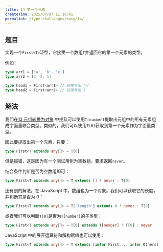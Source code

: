 ```yaml
---
title: 14 第一个元素
createTime: 2025/07/07 11:10:41
permalink: /type-challanges/easy/14/
---
```


## 题目

实现一个`First<T>`泛型，它接受一个数组`T`并返回它的第一个元素的类型。

例如：

```ts
type arr1 = ['a', 'b', 'c']
type arr2 = [3, 2, 1]

type head1 = First<arr1> // 应推导出 'a'
type head2 = First<arr2> // 应推导出 3
```

## 解法

我们在[13 元组转换为对象](/type-challanges/easy/13/) 中提及可以使用`T[number]`提取出元组中的所有元素组成字面量联合类型。类似的，我们可以使用`T[0]`获取到第一个元素作为字面量类型。

因此要提取出第一个元素，只要：

```ts
type First<T extends any[]> = T[0]
```

但是报错，这是因为有一个测试用例为空数组，要求返回`never`。

结合条件判断是否为空数组即可：

```ts
type First<T extends any[]> = T extends [] ? never : T[0]
```

还有别的解法。在 JavaScript 中，数组也为一个对象。我们可以获取它的长度，并判断其是否为 0：

```ts
type First<T extends any[]> = T['length'] extends 0 ? never : T[0]
```

或者我们可以判断`T[0]`是否为`T[number]`的子类型：

```ts
type First<T extends any[]> = T[0] extends T[number] ? T[0] : never
```

JavaScript 中的展开运算符和解构赋值也可以使用：

```ts
type First<T extends any[]> = T extends [infer First, ...infer Others] ? First : never
```